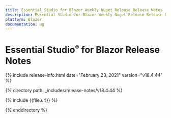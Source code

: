 ```yaml
---
title: Essential Studio for Blazor Weekly Nuget Release Release Notes  
description: Essential Studio for Blazor Weekly Nuget Release Release Notes  
platform: Blazor
documentation: ug
---
```


# Essential Studio<sup style="font-size:70%">&reg;</sup> for Blazor  Release Notes  

{% include release-info.html date="February 23, 2021"  version="v18.4.44" %} 

{% directory path: _includes/release-notes/v18.4.44 %}

{% include {{file.url}} %}

{% enddirectory %}

